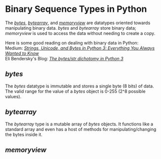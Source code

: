 # Binary Sequence Types in Python
The [_bytes_](https://www.programiz.com/python-programming/methods/built-in/bytes), [_bytearray_](https://www.programiz.com/python-programming/methods/built-in/bytearray), and [_memoryview_](https://www.geeksforgeeks.org/memoryview-in-python/) are datatypes oriented towards manipulating binary data. _bytes_ and _bytearray_ store binary data; 
_memoryview_ is used to access the data without needing to create a copy.

Here is some good reading on dealing with binary data in Python: <br />
Medium: [_Strings, Unicode, and Bytes in Python 3: Everything You Always Wanted to Know_](https://betterprogramming.pub/strings-unicode-and-bytes-in-python-3-everything-you-always-wanted-to-know-27dc02ff2686) <br />
Eli Bendersky's Blog: [_The bytes/str dichotomy in Python 3_](https://eli.thegreenplace.net/2012/01/30/the-bytesstr-dichotomy-in-python-3) <br />

## _bytes_
The _bytes_ datatype is immutable and stores a single byte (8 bits) of data. The valid range for the value of a _bytes_ object is 0-255 (2^8 possible values).

## _bytearray_
The _bytearray_ type is a mutable array of _bytes_ objects. It functions like a standard array and even has a host of methods for manipulating/changing the bytes inside 
it.

## _memoryview_
